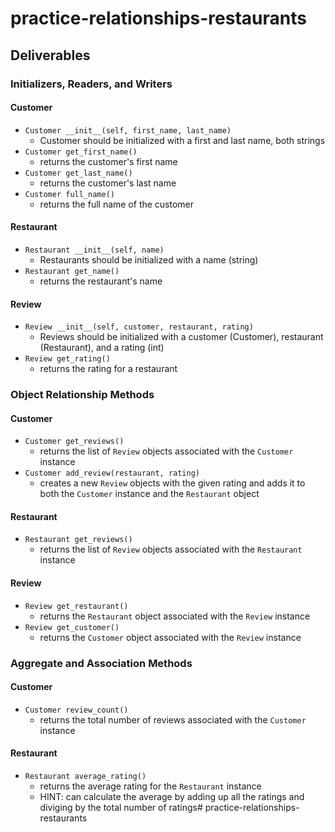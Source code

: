 # practice-relationships-restaurants

## Deliverables

### Initializers, Readers, and Writers

#### Customer

- `Customer __init__(self, first_name, last_name)`
  - Customer should be initialized with a first and last name, both strings
- `Customer get_first_name()`
  - returns the customer's first name
- `Customer get_last_name()`
  - returns the customer's last name
- `Customer full_name()`
  - returns the full name of the customer

#### Restaurant

- `Restaurant __init__(self, name)`
  - Restaurants should be initialized with a name (string)
- `Restaurant get_name()`
  - returns the restaurant's name

#### Review

- `Review __init__(self, customer, restaurant, rating)`
  - Reviews should be initialized with a customer (Customer), restaurant (Restaurant), and a rating (int)
- `Review get_rating()`
  - returns the rating for a restaurant

### Object Relationship Methods

#### Customer
- `Customer get_reviews()`
  - returns the list of `Review` objects associated with the `Customer` instance
- `Customer add_review(restaurant, rating)`
  - creates a new `Review` objects with the given rating and adds it to both the `Customer` instance and the `Restaurant` object

#### Restaurant
- `Restaurant get_reviews()`
  - returns the list of `Review` objects associated with the `Restaurant` instance

#### Review
- `Review get_restaurant()`
  - returns the `Restaurant` object associated with the `Review` instance
- `Review get_customer()`
  - returns the `Customer` object associated with the `Review` instance

### Aggregate and Association Methods

#### Customer
- `Customer review_count()`
  - returns the total number of reviews associated with the `Customer` instance

#### Restaurant
- `Restaurant average_rating()`
  - returns the average rating for the `Restaurant` instance
  - HINT: can calculate the average by adding up all the ratings and diviging by the total number of ratings# practice-relationships-restaurants
